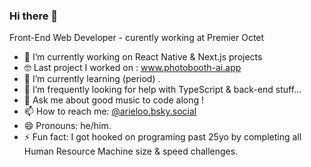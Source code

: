 ### Hi there 👋

<!--
**arieloO/arieloO** is a ✨ _special_ ✨ repository because its `README.md` (this file) appears on your GitHub profile.

- 🔭 I’m currently working on ...
- 🌱 I’m currently learning ...
- 👯 I’m looking to collaborate ...
- 🤔 I’m looking for help with ...
- 💬 Ask me about ...
- 📫 How to reach me: ...
- 😄 Pronouns: ...
- ⚡ Fun fact: ...
-->

<!-- I'm a new born Front-End Web Developer, I started learning web development a few years ago as a hobby.
At the end of 2019, a few months before pandemic, I decided to retrain as a developer and enrolled the Treehouse "Front-End Web Development" course track. Months later, I'm still learnig and practicing day by day, and have just started looking for opportunities near Paris, France. -->

Front-End Web Developer - curently working at Premier Octet

- 🔭 I’m currently working on React Native & Next.js projects
- 🤓 Last project I worked on : www.photobooth-ai.app
- 🌱 I’m currently learning (period) .
- 🤔 I’m frequently looking for help with TypeScript & back-end stuff...
- 💬 Ask me about good music to code along !
- 📫 How to reach me: [@arieloo.bsky.social](https://bsky.app/profile/arieloo.bsky.social)
- 😄 Pronouns: he/him.
- ⚡ Fun fact: I got hooked on programing past 25yo by completing all Human Resource Machine size & speed challenges.
